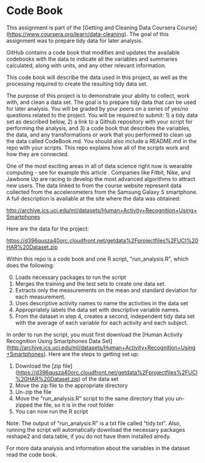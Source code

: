 #  Code Book
This assignment is part of the [Getting and Cleaning Data Coursera Course] (https://www.coursera.org/learn/data-cleaning). The goal of this assignment was to prepare tidy data for later analysis.

GitHub contains a code book that modifies and updates the available codebooks with the data to indicate all the variables and summaries calculated, along with units, and any other relevant information.


This code book will describe the data used in this project, as well as the processing required to create the resulting tidy data set.

The purpose of this project is to demonstrate your ability to collect, work with, and clean a data set. The goal is to prepare tidy data that can be used for later analysis. You will be graded by your peers on a series of yes/no questions related to the project. You will be required to submit: 1) a tidy data set as described below, 2) a link to a Github repository with your script for performing the analysis, and 3) a code book that describes the variables, the data, and any transformations or work that you performed to clean up the data called CodeBook.md. You should also include a README.md in the repo with your scripts. This repo explains how all of the scripts work and how they are connected.

One of the most exciting areas in all of data science right now is wearable computing - see for example this article . Companies like Fitbit, Nike, and Jawbone Up are racing to develop the most advanced algorithms to attract new users. The data linked to from the course website represent data collected from the accelerometers from the Samsung Galaxy S smartphone. A full description is available at the site where the data was obtained:

http://archive.ics.uci.edu/ml/datasets/Human+Activity+Recognition+Using+Smartphones

Here are the data for the project:

https://d396qusza40orc.cloudfront.net/getdata%2Fprojectfiles%2FUCI%20HAR%20Dataset.zip



Within this repo is a code book and one R script, "run_analysis.R", which does the following:

0. Loads necessary packages to run the script
1. Merges the training and the test sets to create one data set.
2. Extracts only the measurements on the mean and standard deviation for each measurement.
3. Uses descriptive activity names to name the activities in the data set
4. Appropriately labels the data set with descriptive variable names.
5. From the dataset in step 4, creates a second, independent tidy data set with the average of each variable for each activity and each subject.

In order to run the script, you must first download the [Human Activity Recognition Using Smartphones Data Set] (http://archive.ics.uci.edu/ml/datasets/Human+Activity+Recognition+Using+Smartphones). Here are the steps to getting set up:

1. Download the [zip file] (https://d396qusza40orc.cloudfront.net/getdata%2Fprojectfiles%2FUCI%20HAR%20Dataset.zip) of the data set
2. Move the zip file to the appropriate directory
3. Un-zip the file
4. Move the "run_analysis.R" script to the same directory that you un-zipped the file, so it is in the root folder
5. You can now run the R script

Note: The output of "run_analysis.R" is a txt file called "tidy.txt". Also, running the script will automatically download the necessary packages reshape2 and data.table, if you do not have them installed alredy.

For more data analysis and information about the variables in the dataset read the code book.
